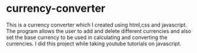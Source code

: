 # currency-converter
 This is a currency converter which I created using html,css and javascript.   The program allows the user to add and delete different currencies and also set the base currency to be used in calculating and converting the currencies.  I did this project while taking youtube tutorials on javascript.
